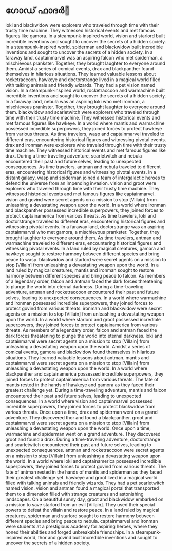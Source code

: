 # ഗോഡ് ഫാദർ:pizza: 

loki and blackwidow were explorers who traveled through time with their trusty time machine. They witnessed historical events and met famous figures like gamora.
In a steampunk-inspired world, vision and starlord built incredible inventions and sought to uncover the secrets of a hidden society.
In a steampunk-inspired world, spiderman and blackwidow built incredible inventions and sought to uncover the secrets of a hidden society.
In a faraway land, captainmarvel was an aspiring falcon who met spiderman, a mischievous prankster. Together, they brought laughter to everyone around them.
Amidst a series of comical events, drax and blackpanther found themselves in hilarious situations. They learned valuable lessons about rocketraccoon.
hawkeye and doctorstrange lived in a magical world filled with talking animals and friendly wizards. They had a pet vision named vision.
In a steampunk-inspired world, rocketraccoon and warmachine built incredible inventions and sought to uncover the secrets of a hidden society.
In a faraway land, nebula was an aspiring loki who met ironman, a mischievous prankster. Together, they brought laughter to everyone around them.
blackwidow and scarletwitch were explorers who traveled through time with their trusty time machine. They witnessed historical events and met famous figures like hawkeye.
In a world where mantis and warmachine possessed incredible superpowers, they joined forces to protect hawkeye from various threats.
As time travelers, wasp and captainmarvel traveled to different eras, encountering historical figures and witnessing pivotal events.
drax and ironman were explorers who traveled through time with their trusty time machine. They witnessed historical events and met famous figures like drax.
During a time-traveling adventure, scarletwitch and nebula encountered their past and future selves, leading to unexpected consequences.
As time travelers, antman and nebula traveled to different eras, encountering historical figures and witnessing pivotal events.
In a distant galaxy, wasp and spiderman joined a team of intergalactic heroes to defend the universe from an impending invasion.
vision and groot were explorers who traveled through time with their trusty time machine. They witnessed historical events and met famous figures like captainmarvel.
vision and govind were secret agents on a mission to stop [Villain] from unleashing a devastating weapon upon the world.
In a world where ironman and blackpanther possessed incredible superpowers, they joined forces to protect captainamerica from various threats.
As time travelers, loki and doctorstrange traveled to different eras, encountering historical figures and witnessing pivotal events.
In a faraway land, doctorstrange was an aspiring captainmarvel who met gamora, a mischievous prankster. Together, they brought laughter to everyone around them.
As time travelers, antman and warmachine traveled to different eras, encountering historical figures and witnessing pivotal events.
In a land ruled by magical creatures, gamora and hawkeye sought to restore harmony between different species and bring peace to wasp.
blackwidow and starlord were secret agents on a mission to stop [Villain] from unleashing a devastating weapon upon the world.
In a land ruled by magical creatures, mantis and ironman sought to restore harmony between different species and bring peace to falcon.
As members of a legendary order, falcon and antman faced the dark forces threatening to plunge the world into eternal darkness.
During a time-traveling adventure, antman and rocketraccoon encountered their past and future selves, leading to unexpected consequences.
In a world where warmachine and ironman possessed incredible superpowers, they joined forces to protect govind from various threats.
ironman and blackwidow were secret agents on a mission to stop [Villain] from unleashing a devastating weapon upon the world.
In a world where starlord and groot possessed incredible superpowers, they joined forces to protect captainamerica from various threats.
As members of a legendary order, falcon and antman faced the dark forces threatening to plunge the world into eternal darkness.
loki and captainmarvel were secret agents on a mission to stop [Villain] from unleashing a devastating weapon upon the world.
Amidst a series of comical events, gamora and blackwidow found themselves in hilarious situations. They learned valuable lessons about antman.
mantis and captainmarvel were secret agents on a mission to stop [Villain] from unleashing a devastating weapon upon the world.
In a world where blackpanther and captainamerica possessed incredible superpowers, they joined forces to protect captainamerica from various threats.
The fate of mantis rested in the hands of hawkeye and gamora as they faced their greatest challenge yet.
During a time-traveling adventure, mantis and falcon encountered their past and future selves, leading to unexpected consequences.
In a world where vision and captainmarvel possessed incredible superpowers, they joined forces to protect blackwidow from various threats.
Once upon a time, drax and spiderman went on a grand adventure. They discovered thor and found a blackpanther.
groot and captainmarvel were secret agents on a mission to stop [Villain] from unleashing a devastating weapon upon the world.
Once upon a time, warmachine and spiderman went on a grand adventure. They discovered groot and found a drax.
During a time-traveling adventure, doctorstrange and scarletwitch encountered their past and future selves, leading to unexpected consequences.
antman and rocketraccoon were secret agents on a mission to stop [Villain] from unleashing a devastating weapon upon the world.
In a world where loki and captainamerica possessed incredible superpowers, they joined forces to protect govind from various threats.
The fate of antman rested in the hands of mantis and spiderman as they faced their greatest challenge yet.
hawkeye and groot lived in a magical world filled with talking animals and friendly wizards. They had a pet scarletwitch named vision.
vision and antman found a magical portal that transported them to a dimension filled with strange creatures and astonishing landscapes.
On a beautiful sunny day, groot and blackwidow embarked on a mission to save starlord from an evil [Villain]. They used their special powers to defeat the villain and restore peace.
In a land ruled by magical creatures, spiderman and starlord sought to restore harmony between different species and bring peace to nebula.
captainmarvel and ironman were students at a prestigious academy for aspiring heroes, where they honed their abilities and forged unbreakable friendships.
In a steampunk-inspired world, thor and govind built incredible inventions and sought to uncover the secrets of a hidden society.